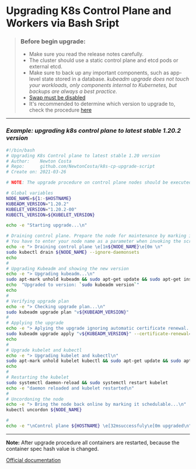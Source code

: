# Upgrading K8s Control Plane and Workers via Bash Sript

> ### Before begin upgrade:
> - Make sure you read the release notes carefully.
> - The cluster should use a static control plane and etcd pods or external etcd.
> - Make sure to back up any important components, such as app-level state stored in a database.
> _kubeadm upgrade does not touch your workloads, only components internal to Kubernetes, but backups are always a best practice._
> - [Swap must be disabled](https://serverfault.com/questions/684771/best-way-to-disable-swap-in-linux)
> - It's recommended to determine which version to upgrade to, check the procedure [here](https://kubernetes.io/docs/tasks/administer-cluster/kubeadm/kubeadm-upgrade/#determine-which-version-to-upgrade-to)


<hr>

### _Example: upgrading k8s control plane to latest stable 1.20.2 version_

```bash
#!/bin/bash
# Upgrading K8s Control plane to latest stable 1.20 version
# Author:    Newton Costa
# Repo:      github.com/NewtonCosta/k8s-cp-upgrade-script
# Create on: 2021-03-26

# NOTE: The upgrade procedure on control plane nodes should be executed one node at a time. Pick a control plane node that you wish to upgrade first

# Global variables
NODE_NAME=${1:-$HOSTNAME}
KUBEADM_VERSION="1.20.2"
KUBELET_VERSION="1.20.2-00"
KUBECTL_VERSION=${KUBELET_VERSION}

echo -e "Starting upgrade...\n"

# Draining control plane. Prepare the node for maintenance by marking it unschedulable and evicting the workloads
# You have to enter your node name as a parameter when invoking the script, otherwise it will use the value of HOSTNAME environment variable
echo -e "> Draining control plane \e[1m${NODE_NAME}\e[0m \n"
sudo kubectl drain ${NODE_NAME} --ignore-daemonsets
echo
#
# Upgrading Kubeadm and showing the new version
echo -e "> Upgrading kubeadm...\n"
sudo apt-mark unhold kubeadm && sudo apt-get update && sudo apt-get install -y kubeadm="${KUBEADM_VERSION}-00" && sudo apt-mark hold kubeadm
echo  "Upgraded to version: `sudo kubeadm version`"
echo
#
# Verifying upgrade plan
echo -e "> Checking upgrade plan...\n"
sudo kubeadm upgrade plan "v${KUBEADM_VERSION}"
#
# Applying the upgrade
echo -e "> Aplying the upgrade ignoring automatic certificate renewal...\n"
sudo kubeadm upgrade apply "v${KUBEADM_VERSION}" --certificate-renewal=false --yes
echo
#
# Upgrade kubelet and kubectl
echo -e "> Upgrading kubelet and kubectl\n"
sudo apt-mark unhold kubelet kubectl && sudo apt-get update && sudo apt-get install -y kubelet="${KUBELET_VERSION}"  kubectl="${KUBECTL_VERSION}"  && sudo apt-mark hold kubelet kubectl
echo
#
# Restarting the kubelet
sudo systemctl daemon-reload && sudo systemctl restart kubelet
echo -e "daemon reloaded and kubelet restarted\n"
#
# Uncordoning the node
echo -e "> Bring the node back online by marking it schedulable...\n"
kubectl uncordon ${NODE_NAME}

#
echo -e "\nControl plane ${HOSTNAME} \e[32msuccessfuly\e[0m upgraded\n"

```
<hr>

**Note:** After upgrade procedure all containers are restarted, because the container spec hash value is changed.




[Official documentation](https://kubernetes.io/docs/tasks/administer-cluster/kubeadm/kubeadm-upgrade/)








